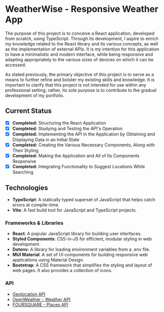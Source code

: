 # WeatherWise - Responsive Weather App

The purpose of this project is to conceive a React application, developed from scratch, using TypeScript. Through its development, I aspire to enrich my knowledge related to the React library and its various concepts, as well as the implementation of external APIs. It is my intention for this application to have a minimalistic and modern interface, while being responsive and adapting appropriately to the various sizes of devices on which it can be accessed.

As stated previously, the primary objective of this project is to serve as a means to further refine and bolster my existing skills and knowledge. It is important to clarify that this project is not intended for use within any professional setting; rather, its sole purpose is to contribute to the gradual development of my portfolio.

## Current Status

- [x] **Completed:** Structuring the React Application
- [x] **Completed:** Studying and Testing the API's Operation
- [x] **Completed:** Implementing the API in the Application by Obtaining and Displaying Data in an Initial State
- [X] **Completed:** Creating the Various Necessary Components, Along with Their Styling
- [X] **Completed:** Making the Application and All of Its Components Responsive
- [X] **Completed:** Integrating Functionality to Suggest Locations While Searching

## Technologies

- **TypeScript**: A statically typed superset of JavaScript that helps catch errors at compile-time.
- **Vite**: A fast build tool for JavaScript and TypeScript projects.

### Frameworks & Libraries

- **React**: A popular JavaScript library for building user interfaces.
- **Styled Components**: CSS-in-JS for efficient, modular styling in web development.
- **Dotenv**: A library for loading environment variables from a .env file.
- **MUI Material**: A set of UI components for building responsive web applications using Material Design.
- **Bootstrap**: A CSS framework that simplifies the styling and layout of web pages. It also provides a collection of icons.

### API

- [Geolocation API](https://developer.mozilla.org/en-US/docs/Web/API/Geolocation_API)
- [OpenWeather - Weather API](https://openweathermap.org/api)
- [FOURSQUARE - Places API](https://location.foursquare.com/developer/reference/places-api-overview)
